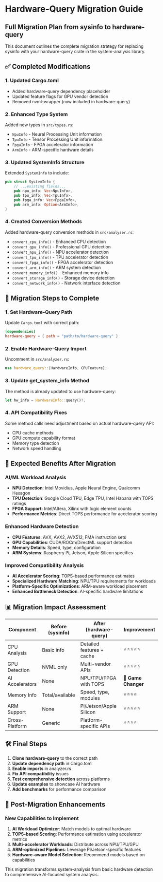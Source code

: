 # Hardware-Query Migration Guide

## Full Migration Plan from sysinfo to hardware-query

This document outlines the complete migration strategy for replacing sysinfo with your hardware-query crate in the system-analysis library.

## ✅ Completed Modifications

### 1. Updated Cargo.toml

- Added hardware-query dependency placeholder
- Updated feature flags for GPU vendor detection
- Removed nvml-wrapper (now included in hardware-query)

### 2. Enhanced Type System

Added new types in `src/types.rs`:

- `NpuInfo` - Neural Processing Unit information
- `TpuInfo` - Tensor Processing Unit information  
- `FpgaInfo` - FPGA accelerator information
- `ArmInfo` - ARM-specific hardware details

### 3. Updated SystemInfo Structure

Extended `SystemInfo` to include:

```rust
pub struct SystemInfo {
    // ...existing fields...
    pub npu_info: Vec<NpuInfo>,
    pub tpu_info: Vec<TpuInfo>, 
    pub fpga_info: Vec<FpgaInfo>,
    pub arm_info: Option<ArmInfo>,
}
```

### 4. Created Conversion Methods

Added hardware-query conversion methods in `src/analyzer.rs`:

- `convert_cpu_info()` - Enhanced CPU detection
- `convert_gpu_info()` - Professional GPU detection
- `convert_npu_info()` - NPU accelerator detection
- `convert_tpu_info()` - TPU accelerator detection
- `convert_fpga_info()` - FPGA accelerator detection
- `convert_arm_info()` - ARM system detection
- `convert_memory_info()` - Enhanced memory info
- `convert_storage_info()` - Storage device detection
- `convert_network_info()` - Network interface detection

## 🔄 Migration Steps to Complete

### 1. Set Hardware-Query Path

Update `Cargo.toml` with correct path:

```toml
[dependencies]
hardware-query = { path = "path/to/hardware-query" }
```

### 2. Enable Hardware-Query Import

Uncomment in `src/analyzer.rs`:

```rust
use hardware_query::{HardwareInfo, CPUFeature};
```

### 3. Update get_system_info Method

The method is already updated to use hardware-query:

```rust
let hw_info = HardwareInfo::query()?;
```

### 4. API Compatibility Fixes

Some method calls need adjustment based on actual hardware-query API:

- CPU cache methods
- GPU compute capability format
- Memory type detection
- Network speed handling

## 🚀 Expected Benefits After Migration

### AI/ML Workload Analysis

- **NPU Detection**: Intel Movidius, Apple Neural Engine, Qualcomm Hexagon
- **TPU Detection**: Google Cloud TPU, Edge TPU, Intel Habana with TOPS ratings
- **FPGA Support**: Intel/Altera, Xilinx with logic element counts
- **Performance Metrics**: Direct TOPS performance for accelerator scoring

### Enhanced Hardware Detection

- **CPU Features**: AVX, AVX2, AVX512, FMA instruction sets
- **GPU Capabilities**: CUDA/ROCm/DirectML support detection
- **Memory Details**: Speed, type, configuration
- **ARM Systems**: Raspberry Pi, Jetson, Apple Silicon specifics

### Improved Compatibility Analysis

- **AI Accelerator Scoring**: TOPS-based performance estimates
- **Specialized Hardware Matching**: NPU/TPU requirements for workloads
- **Platform-Specific Optimizations**: ARM-aware workload placement
- **Enhanced Bottleneck Detection**: AI-specific hardware limitations

## 📊 Migration Impact Assessment

| Component | Before (sysinfo) | After (hardware-query) | Improvement |
|-----------|------------------|------------------------|-------------|
| CPU Analysis | Basic info | Detailed features + cache | ⭐⭐⭐⭐⭐ |
| GPU Detection | NVML only | Multi-vendor APIs | ⭐⭐⭐⭐⭐ |
| AI Accelerators | None | NPU/TPU/FPGA with TOPS | 🚀 **Game Changer** |
| Memory Info | Total/available | Speed, type, modules | ⭐⭐⭐⭐ |
| ARM Support | None | Pi/Jetson/Apple Silicon | ⭐⭐⭐⭐⭐ |
| Cross-Platform | Generic | Platform-specific APIs | ⭐⭐⭐⭐ |

## 🛠️ Final Steps

1. **Clone hardware-query** to the correct path
2. **Update dependency path** in Cargo.toml
3. **Enable imports** in analyzer.rs
4. **Fix API compatibility** issues
5. **Test comprehensive detection** across platforms
6. **Update examples** to showcase AI hardware
7. **Add benchmarks** for performance comparison

## 🎯 Post-Migration Enhancements

### New Capabilities to Implement

1. **AI Workload Optimizer**: Match models to optimal hardware
2. **TOPS-based Scoring**: Performance estimation using accelerator metrics
3. **Multi-accelerator Workloads**: Distribute across NPU/TPU/GPU
4. **ARM-optimized Pipelines**: Leverage Pi/Jetson-specific features
5. **Hardware-aware Model Selection**: Recommend models based on capabilities

This migration transforms system-analysis from basic hardware detection to comprehensive AI-focused system analysis.
